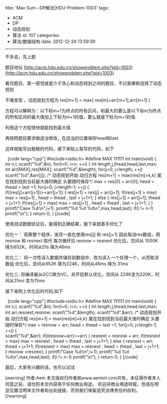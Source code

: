title: 'Max Sum--DP解法|HDU-Problem-1003'
tags:
  - ACM
  - DP
  - 动态规划
  - 算法
id: 107
categories:
  - 算法/数据结构
date: 2012-12-24 13:59:39
---

不多说，先上题

题目地址 [http://acm.hdu.edu.cn/showproblem.php?pid=1003](http://acm.hdu.edu.cn/showproblem.php?pid=1003)

看完题目，第一感觉就是介于贪心和动态规划之间的题目，不过我果断选择了动态规划

不难发现 ，动态规划方程为 res[m+1] = max{ res[m]+arr[m+1],arr[m+1] }

方程可以解释为：以下标m+1为终点的所有区间，和最大的要么是以下标m为终点的所有区间的最大值加上下标为m+1的值，要么就是下标为m+1的值

利用这个方程很快就能找到最大值

再按照题目要求做适当修改，在适当的位置保存head和last

这样就能写出粗糙的代码，接下来贴上我写的代码，如下

&nbsp;
[code lang="cpp"]
#include&lt;stdio.h&gt;
#define MAX 111111
int main(void)
{
   int n,i;
   scanf(&quot;%d&quot;,&amp;n);
   for(i=0; i&lt;n; ++i)
   {
      int length,j,thead,head,last,max;
      int arr[MAX],res[MAX];
      scanf(&quot;%d&quot;,&amp;length);
      for(j=0; j&lt;length; ++j)
         scanf(&quot;%d&quot;,&amp;arr[j]);
      /* 动态规划开始
         动归方程  res[m+1] = max{res[m]+k,k}
         尾在找到找到当前最大值时确定
         头要随时保存*/
      max = res[0] = arr[0];
      head = thead = last =1;
      for(j=0; j&lt;length-1; ++j)
      {    
         if((res[j]+arr[j+1])&gt;=arr[j+1])
         {
            res[j+1] = res[j] + arr[j+1];
            if(res[j+1] &gt; max)
               max = res[j+1] , head = thead , last = j+1+1;
         }
         else
         {
            res[j+1] = arr[j+1];
            thead = j+1+1;
            if(res[j+1] &gt; max)
               max = res[j+1] , head = thead , last = j+1+1;
         }
      }
      printf(&quot;Case %d:\n&quot;,i+1);
      printf(&quot;%d %d %d\n&quot;,max,head,last);
      if(i != n-1) printf(&quot;\n&quot;);
   }
   return 0;
}
[/code]

使用测试数据验证后，能得到正确结果，接下来就着手优化了

优化一： 观察整个程序，发现一直在使用res[j] 和 res[j+1] 因此取消res数组，用 resnow 和 resnext 取代 每次循环后 resnow = resnext 优化后，空间从 1000K 降为652K，时间从51s 降为46ms

优化二： 将一次性读入数据并储存到数组中，改为读入一个处理一个，从而取消数组 优化后，空间从652K 降为224K，时间从46ms 降为 31ms

优化三: 将编译器从GCC换为VC，并开启默认优化，空间从 224K变为220K，时间从31ms 变为15ms

接下来附上优化后的代码,如下

&nbsp;
[code lang="cpp"]
#include&lt;stdio.h&gt;
#define MAX 111111
int main(void)
{
   int n,i;
   scanf(&quot;%d&quot;,&amp;n);
   for(i=0; i&lt;n; ++i)
   {
      int length,j,thead,head,last,max;
      int arr,resnext,resnow;
      scanf(&quot;%d&quot;,&amp;length);
      scanf(&quot;%d&quot;,&amp;arr);
      /* 动态规划开始
         动归方程  res[m+1] = max{res[m]+k,k}
         尾在找到找到当前最大值时确定
         头要随时保存*/
      max =  resnow = arr;
      head = thead = last =1;
      for(j=0; j&lt;length-1; ++j)
      {    
         scanf(&quot;%d&quot;,&amp;arr);
         if((resnow+arr)&gt;=arr)
         {
            resnext = resnow + arr;
            if(resnext &gt; max)
               max = resnext , head = thead , last = j+1+1;
         }
         else
         {
            resnext = arr;
            thead = j+1+1;
            if(resnext &gt; max)
               max = resnext , head = thead , last = j+1+1;
         }
         resnow =resnext;
      }
      printf(&quot;Case %d:\n&quot;,i+1);
      printf(&quot;%d %d %d\n&quot;,max,head,last);
      if(i != n-1) printf(&quot;\n&quot;);
   }
   return 0;
}
[/code]
&nbsp;

最后，大家有兴趣的话，也可以试试

[warning]
作者:Aem
本文版权归作者和www.aemiot.com共有，未征得作者本人同意之前，请勿将本文内容用于任何商业用途。 欢迎非商业用途转载，但请在明显位置注明本文作者和出处链接，否则我们保留追究法律责任的权利。
[/warning]